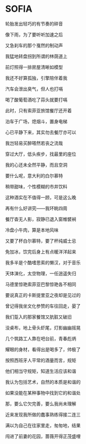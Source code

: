    

# SOFIA

轮胎发出轻巧的有节奏的碎音

像下雨，为了要听听加速之后

又急刹车的那个戛然的制动声

我猛地转盘拐到所谓的林荫道上

前灯照得一排房屋清晰如模型

我还不好算孤独，引擎陪伴着我

汽车会泄出臭气，但人也打嗝

喝了酸葡萄酒吃了蒜头就要打嗝

此时，只有索菲亚旅馆餐厅还开着

泊车于广场，熄烟斗，置身电梯

心已平静下来，其实勿去餐厅亦可以

我岂轻易买醉嗒然若丧之流哉

穿过大厅，低头疾步，找最里的座位

我的心还未全然平静，而且空洞

要什么呢，意大利的白尔慕特

稍带甜味，个性模糊的市井饮料

这种酒实在不值得一顾，可是这么晚

再有什么好讲究——我环眺四周

餐厅杳无人影，寂静已退入窗帷襞裥

冷盘小牛肉，算是本地风味

又要了杯白尔慕特，要了杯纯威士忌

免加冰，饮完后身上有点暖洋洋起来

我多半是个酷嗜思索的懒汉，对于音乐

天体演化，太空物理，一任逍遥失归

马德里惊艳索菲亚巴黎惊艳各不相同

要说真正的卡斯提里亚之夜却是见过的

曾记得我坐文化参赞的车往回走，晏了

我们踅入的那家餐馆又肮脏又破旧

没桌布，地上骨头虾尾，灯影幽幽摇晃

几个筑路工人靠在吧台前，青春彪炳

耀眼的身材，看得出是喝多了，帅极了

按照西班牙人平常的酒量而言，规矩

他们相当守规矩，知道生活应该和谐

我认为包括艺术，自然的本质是和谐的

如果没能在某种事物中找到它的和谐处

那，要么它欠完善，要么我尚未理解

近来发现我所做的蠢事熟练得接二连三

满以为自己在往家里走，匆匆地，结果

闯进了前妻的花园，蔷薇开得正茂盛哩